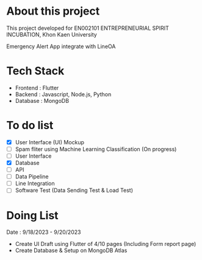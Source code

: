 # About this project
This project developed for EN002101 ENTREPRENEURIAL SPIRIT INCUBATION, Khon Kaen University

Emergency Alert App integrate with LineOA 

# Tech Stack 
- Frontend : Flutter
- Backend : Javascript, Node.js, Python
- Database : MongoDB

# To do list
- [x] User Interface (UI) Mockup
- [ ] Spam fliter using Machine Learning Classification (On progress)
- [ ] User Interface
- [x] Database
- [ ] API
- [ ] Data Pipeline
- [ ] Line Integration
- [ ] Software Test (Data Sending Test & Load Test)

# Doing List
Date : 9/18/2023 - 9/20/2023
- Create UI Draft using Flutter of 4/10 pages (Including Form report page)
- Create Database & Setup on MongoDB Atlas
